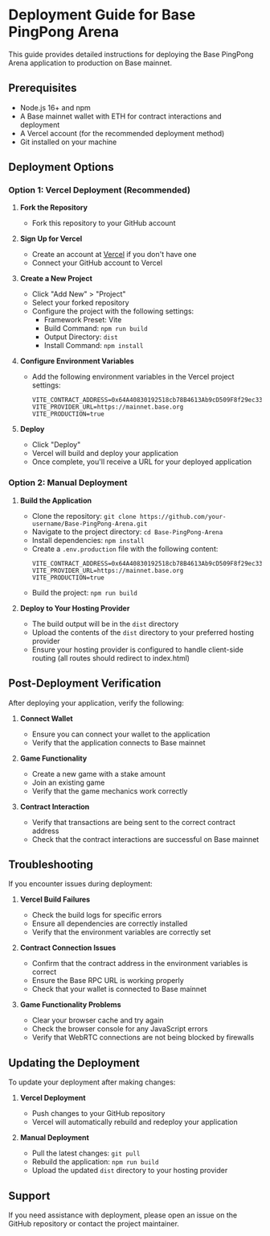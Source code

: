# Deployment Guide for Base PingPong Arena

This guide provides detailed instructions for deploying the Base PingPong Arena application to production on Base mainnet.

## Prerequisites

- Node.js 16+ and npm
- A Base mainnet wallet with ETH for contract interactions and deployment
- A Vercel account (for the recommended deployment method)
- Git installed on your machine

## Deployment Options

### Option 1: Vercel Deployment (Recommended)

1. **Fork the Repository**
   - Fork this repository to your GitHub account

2. **Sign Up for Vercel**
   - Create an account at [Vercel](https://vercel.com) if you don't have one
   - Connect your GitHub account to Vercel

3. **Create a New Project**
   - Click "Add New" > "Project"
   - Select your forked repository
   - Configure the project with the following settings:
     - Framework Preset: Vite
     - Build Command: `npm run build`
     - Output Directory: `dist`
     - Install Command: `npm install`

4. **Configure Environment Variables**
   - Add the following environment variables in the Vercel project settings:
     ```
     VITE_CONTRACT_ADDRESS=0x64A40830192518cb78B4613Ab9cD509F8f29ec33
     VITE_PROVIDER_URL=https://mainnet.base.org
     VITE_PRODUCTION=true
     ```

5. **Deploy**
   - Click "Deploy"
   - Vercel will build and deploy your application
   - Once complete, you'll receive a URL for your deployed application

### Option 2: Manual Deployment

1. **Build the Application**
   - Clone the repository: `git clone https://github.com/your-username/Base-PingPong-Arena.git`
   - Navigate to the project directory: `cd Base-PingPong-Arena`
   - Install dependencies: `npm install`
   - Create a `.env.production` file with the following content:
     ```
     VITE_CONTRACT_ADDRESS=0x64A40830192518cb78B4613Ab9cD509F8f29ec33
     VITE_PROVIDER_URL=https://mainnet.base.org
     VITE_PRODUCTION=true
     ```
   - Build the project: `npm run build`

2. **Deploy to Your Hosting Provider**
   - The build output will be in the `dist` directory
   - Upload the contents of the `dist` directory to your preferred hosting provider
   - Ensure your hosting provider is configured to handle client-side routing (all routes should redirect to index.html)

## Post-Deployment Verification

After deploying your application, verify the following:

1. **Connect Wallet**
   - Ensure you can connect your wallet to the application
   - Verify that the application connects to Base mainnet

2. **Game Functionality**
   - Create a new game with a stake amount
   - Join an existing game
   - Verify that the game mechanics work correctly

3. **Contract Interaction**
   - Verify that transactions are being sent to the correct contract address
   - Check that the contract interactions are successful on Base mainnet

## Troubleshooting

If you encounter issues during deployment:

1. **Vercel Build Failures**
   - Check the build logs for specific errors
   - Ensure all dependencies are correctly installed
   - Verify that the environment variables are correctly set

2. **Contract Connection Issues**
   - Confirm that the contract address in the environment variables is correct
   - Ensure the Base RPC URL is working properly
   - Check that your wallet is connected to Base mainnet

3. **Game Functionality Problems**
   - Clear your browser cache and try again
   - Check the browser console for any JavaScript errors
   - Verify that WebRTC connections are not being blocked by firewalls

## Updating the Deployment

To update your deployment after making changes:

1. **Vercel Deployment**
   - Push changes to your GitHub repository
   - Vercel will automatically rebuild and redeploy your application

2. **Manual Deployment**
   - Pull the latest changes: `git pull`
   - Rebuild the application: `npm run build`
   - Upload the updated `dist` directory to your hosting provider

## Support

If you need assistance with deployment, please open an issue on the GitHub repository or contact the project maintainer.
